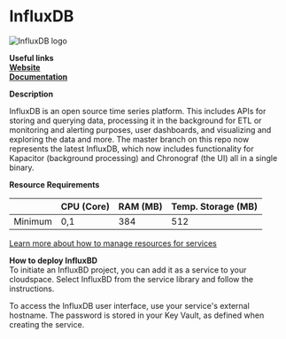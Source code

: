 ﻿# InfluxDB

![InfluxDB logo](https://api.mogenius.com/file/id/59c11ad7-e40b-4608-a1b9-1d3b7e8e7759)

**Useful links**  
**[Website](https://www.influxdata.com/products/influxdb-overview/)**  
**[Documentation](https://docs.influxdata.com/influxdb/v2.2/)**  

**Description**

InfluxDB is an open source time series platform. This includes APIs for storing and querying data, processing it in the background for ETL or monitoring and alerting purposes, user dashboards, and visualizing and exploring the data and more. The master branch on this repo now represents the latest InfluxDB, which now includes functionality for Kapacitor (background processing) and Chronograf (the UI) all in a single binary.

**Resource Requirements**

||CPU (Core)|RAM (MB)  |Temp. Storage (MB)|
|--|--|--|--|
| Minimum | 0,1 |384| 512

[Learn more about how to manage resources for services](./../cloud-management/resource-management.md)

**How to deploy InfluxBD**  
To initiate an InfluxBD project, you can add it as a service to your cloudspace. Select InfluxBD from the service library and follow the instructions.  

To access the InfluxDB user interface, use your service's external hostname. 
The password is stored in your Key Vault, as defined when creating the service.